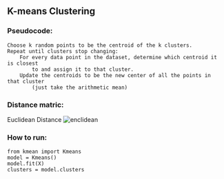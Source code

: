 ## K-means Clustering

### Pseudocode:
```
Choose k random points to be the centroid of the k clusters.
Repeat until clusters stop changing:
    For every data point in the dataset, determine which centroid it is closest
        to and assign it to that cluster.
    Update the centroids to be the new center of all the points in that cluster
        (just take the arithmetic mean)
```

### Distance matric:
Euclidean Distance
![enclidean](https://latex.codecogs.com/gif.latex?d(\mathbf{a},&space;\mathbf{b})&space;=&space;||\mathbf{a}&space;-&space;\mathbf{b}||&space;\&space;=&space;\sqrt{\sum&space;(a_i&space;-&space;b_i)^2})


### How to run:
```
from kmean import Kmeans
model = Kmeans()
model.fit(X)
clusters = model.clusters
```

